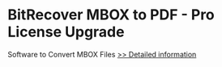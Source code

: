 # BitRecover MBOX to PDF - Pro License Upgrade
Software to Convert MBOX Files
[>> Detailed information](https://secure.shareit.com/shareit/product.html?productid=300906457&affiliateid=200057808)